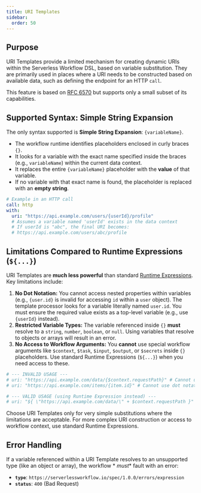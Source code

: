 ```yaml
---
title: URI Templates
sidebar:
  order: 50
---
```


## Purpose

URI Templates provide a limited mechanism for creating dynamic URIs within the Serverless Workflow DSL, based on
variable substitution. They are primarily used in places where a URI needs to be constructed based on available data,
such as defining the endpoint for an HTTP `call`.

This feature is based on [RFC 6570](https://datatracker.ietf.org/doc/html/rfc6570) but supports only a small subset of
its capabilities.

## Supported Syntax: Simple String Expansion

The only syntax supported is **Simple String Expansion**: `{variableName}`.

* The workflow runtime identifies placeholders enclosed in curly braces `{}`.
* It looks for a variable with the exact name specified inside the braces (e.g., `variableName`) within the current data
  context.
* It replaces the entire `{variableName}` placeholder with the **value** of that variable.
* If no variable with that exact name is found, the placeholder is replaced with an **empty string**.

```yaml
# Example in an HTTP call
call: http
with:
  uri: "https://api.example.com/users/{userId}/profile"
  # Assumes a variable named 'userId' exists in the data context
  # If userId is "abc", the final URI becomes:
  # https://api.example.com/users/abc/profile 
```

## Limitations Compared to Runtime Expressions (`${...}`)

URI Templates are **much less powerful** than standard [Runtime Expressions](dsl-runtime-expressions.md). Key
limitations include:

1. **No Dot Notation:** You cannot access nested properties within variables (e.g., `{user.id}` is invalid for accessing
   `id` within a `user` object). The template processor looks for a variable literally named `user.id`. You must ensure
   the required value exists as a top-level variable (e.g., use `{userId}` instead).
2. **Restricted Variable Types:** The variable referenced inside `{}` **must** resolve to a `string`, `number`,
   `boolean`, or `null`. Using variables that resolve to objects or arrays will result in an error.
3. **No Access to Workflow Arguments:** You **cannot** use special workflow arguments like `$context`, `$task`,
   `$input`, `$output`, or `$secrets` inside `{}` placeholders. Use standard Runtime Expressions (`${...}`) when you
   need access to these.

```yaml
# --- INVALID USAGE --- 
# uri: "https://api.example.com/data/{$context.requestPath}" # Cannot use $context
# uri: "https://api.example.com/items/{item.id}" # Cannot use dot notation

# --- VALID USAGE (using Runtime Expression instead) --- 
# uri: "${ \"https://api.example.com/data/\" + $context.requestPath }" 
```

Choose URI Templates only for very simple substitutions where the limitations are acceptable. For more complex URI
construction or access to workflow context, use standard Runtime Expressions.

## Error Handling

If a variable referenced within a URI Template resolves to an unsupported type (like an object or array), the workflow *
*must** fault with an error:

* **`type`**: `https://serverlessworkflow.io/spec/1.0.0/errors/expression`
* **`status`**: `400` (Bad Request) 